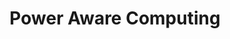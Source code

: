 ---
type: book
publisher: "Springer Science & Business Media"
title: "Power Aware Computing"
isbn: 978-1-47576-217-4
year: 2013
authors:
  - name: Graybill
    first: Robert
  - name: Melhem
    first: Rami
---